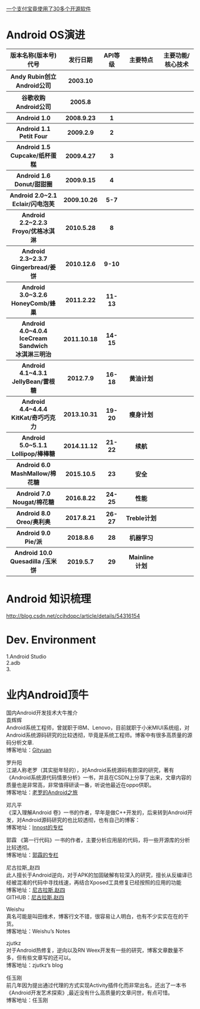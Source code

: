 


[一个支付宝竟使用了30多个开源软件](https://baijiahao.baidu.com/s?id=1600136837454684578&wfr=spider&for=pc)<br>

# Android OS演进
<table> 
    <tr>
        <th>版本名称(版本号)<br>代号</th> <th>发行日期</th> <th>API等级</th> <th>主要特点</th> <th>主要功能/核心技术</th>
    </tr>
    <tr>
        <th>Andy Rubin创立<br>Android公司</th>  <th>2003.10</th> <th></th> <th></th> <th></th>
    </tr>  
    <tr>
        <th>谷歌收购<br>Android公司</th> <th>2005.8</th> <th></th> <th></th> <th></th>
    </tr>    
    <tr>
        <th>Android 1.0</th> <th>2008.9.23</th> <th>1</th> <th></th> <th></th>
    </tr>   
    <tr>
        <th>Android 1.1 <br> Petit Four </th> <th>2009.2.9</th> <th>2</th> <th></th> <th></th>
    </tr>   
    <tr>
        <th>Android 1.5 <br>  Cupcake/纸杯蛋糕</th> <th>2009.4.27</th> <th>3</th> <th></th> <th></th>
    </tr>    
    <tr>
        <th>Android 1.6 <br> Donut/甜甜圈</th> <th>2009.9.15</th> <th>4</th> <th></th> <th></th>
    </tr>   
    <tr>
        <th>Android 2.0~2.1 <br> Eclair/闪电泡芙</th> <th>2009.10.26</th> <th>5-7</th> <th></th> <th></th>
    </tr>    
    <tr>
        <th>Android 2.2~2.2.3 <br> Froyo/优格冰淇淋</th> <th>2010.5.28</th> <th>8</th> <th></th> <th></th>
    </tr>  
    <tr>
        <th>Android 2.3~2.3.7<br>Gingerbread/姜饼</th>  <th>2010.12.6</th> <th>9-10</th> <th></th> <th></th>
    </tr>    
    <tr>
        <th>Android 3.0~3.2.6<br>HoneyComb/蜂巢</th> <th>2011.2.22</th> <th>11-13</th> <th></th> <th></th>
    </tr>   
    <tr>
        <th>Android 4.0~4.0.4<br>IceCream Sandwich <br>冰淇淋三明治</th> <th>2011.10.18</th> <th>14-15</th> <th></th> <th></th>
    </tr>    
    <tr>
        <th>Android 4.1~4.3.1 <br>JellyBean/雷根糖</th> <th>2012.7.9</th> <th>16-18</th> <th>黄油计划</th> <th></th>
    </tr>    
    <tr>
        <th>Android 4.4~4.4.4<br>KitKat/奇巧巧克力</th> <th>2013.10.31</th> <th>19-20</th> <th>瘦身计划</th> <th></th>
    </tr>    
    <tr>
        <th>Android 5.0~5.1.1 <br>Lollipop/棒棒糖</th> <th>2014.11.12</th> <th>21-22</th> <th>续航</th> <th></th>
    </tr>  
    <tr>
        <th>Android 6.0<br>MashMallow/棉花糖</th> <th>2015.10.5</th> <th>23</th> <th>安全</th> <th></th>
    </tr> 
    <tr>
        <th>Android 7.0<br>Nougat/棉花糖</th> <th>2016.8.22</th> <th>24-25</th> <th>性能</th> <th></th>
    </tr>   
    <tr>
        <th>Android 8.0<br>Oreo/奥利奥</th> <th>2017.8.21</th> <th>26-27</th> <th>Treble计划</th> <th></th>
    </tr>    
    <tr>
        <th>Android 9.0<br>Pie/派</th> <th>2018.8.6</th> <th>28</th> <th>机器学习</th> <th></th>
    </tr>     
    <tr>
        <th>Android 10.0<br>Quesadilla /玉米饼</th> <th>2019.5.7</th> <th>29</th> <th>Mainline计划</th> <th></th>
    </tr>      
</table>

# Android 知识梳理
http://blog.csdn.net/ccjhdopc/article/details/54316154 

# Dev. Environment
1.Android Studio <br>
2.adb <br>
3. <br>



# 业内Android顶牛
国内Android开发技术大牛推介 <br>
袁辉辉 <br>
Android系统工程师，曾就职于IBM、Lenovo，目前就职于小米MIUI系统组，对Android系统源码研究的比较透彻，毕竟是系统工程师。博客中有很多高质量的源码分析文章. <br>
博客地址：[Gityuan](http://gityuan.com/)<br>

罗升阳 <br>
江湖人称老罗（其实挺年轻的），对Android系统源码有颇深的研究，著有《Android系统源代码情景分析》一书，并且在CSDN上分享了出来，文章内容的质量也是非常高，非常值得研读一番，听说他最近在oppo供职。 <br>
博客地址：[老罗的Android之旅](http://blog.csdn.net/Luoshengyang)<br>

邓凡平 <br>
《深入理解Android 卷》一书的作者，早年是做C++开发的，后来转到Android开发，对Android源码研究的也比较透彻，也有自己的博客： <br>
博客地址：[Innost的专栏](http://blog.csdn.net/innost)<br>

郭霖 
《第一行代码》一书的作者，主要分析应用层的代码，将一些开源库的分析比较透彻。 <br>
博客地址：[郭霖的专栏](http://blog.csdn.net/sinyu890807/article/list/1)<br>

尼古拉斯_赵四 <br>
此人擅长于Android逆向，对于APK的加固破解有较深入的研究，擅长从反编译已经被混淆的代码中寻找线速，再结合Xposed工具修复已经按照的应用的功能 <br>
博客地址：[尼古拉斯.赵四](http://my.csdn.net/jiangwei0910410003) <br>
GITHUB：[尼古拉斯.赵四](http://my.csdn.net/jiangwei0910410003) <br>

Weishu <br>
真名可能是叫田维术，博客行文不错，很容易让人明白，也有不少实实在在的干货。 <br>
博客地址：Weishu’s Notes <br>

zjutkz <br>
对于Android热修复，逆向以及RN Weex开发有一些的研究，博客文章数量不多，但有些文章写的还可以。 <br>
博客地址：zjutkz’s blog <br>

任玉刚  <br>
前几年因为提出通过代理的方式实现Activity插件化而非常出名，还出了一本书《Android开发艺术探索》,最近没有什么高质量的文章问世，有点可惜。 <br>
博客地址：任玉刚 <br>
